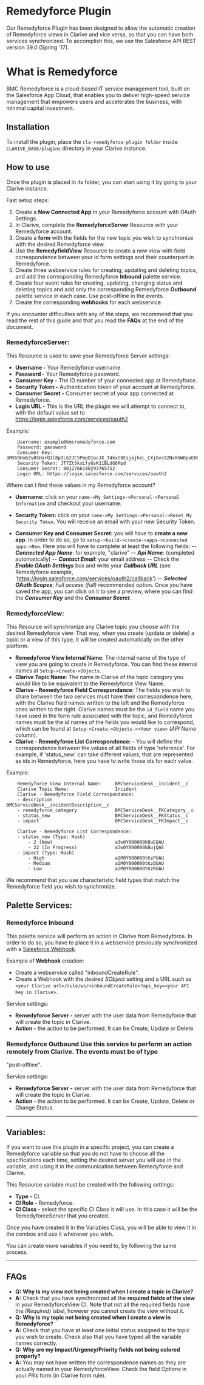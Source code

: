 # Remedyforce Plugin

Our Remedyforce Plugin has been designed to allow the automatic creation of Remedyforce views in Clarive and vice versa,
so that you can have both services synchronized. To accomplish this, we use the Salesforce API REST version 39.0 (Spring
'17).

# What is Remedyforce 
BMC Remedyforce is a cloud-based IT service management tool, built on the Salesforce App Cloud,
that enables you to deliver high-speed service management that empowers users and accelerates the business, with minimal
capital investment.

## Installation

To install the plugin, place the `cla-remedyforce-plugin folder` inside `CLARIVE_BASE/plugins` directory in your Clarive
instance.

## How to use

Once the plugin is placed in its folder, you can start using it by going to your Clarive instance.

Fast setup steps:

1. Create a **New Connected App** in your Remedyforce account with OAuth Settings.
2. In Clarive, complete the **RemedyforceServer** Resource with your Remedyforce account.
3. Create a **form** with the fields for the new topic you wish to synchronize with the desired Remedyforce view.
4. Use the **RemedyfieldView** Resource to create a new view with field correspondence between your id form settings and
   their counterpart in Remedyforce.
5. Create three webservice rules for creating, updating and deleting topics, and add the corresponding Remedyforce
   **Inbound** palette service.
6. Create four event rules for creating, updating, changing status and deleting topics and add only the corresponding
   Remedyforce **Outbound** palette service in each case. Use post-offline in the events.
7. Create the corresponding **webhooks** for each webservice.

If you encounter difficulties with any of the steps, we recommend that you read the rest of this guide and that you read
the **FAQs** at the end of the document.

### RemedyforceServer:

This Resource is used to save your Remedyforce Server settings:

- **Username -** Your Remedyforce username.
- **Password -** Your Remedyforce password.
- **Consumer Key -** The ID number of your connected app at Remedyforce.
- **Security Token -** Authentication token of your account at Remedyforce.
- **Consumer Secret -** Consumer secret of your app connected at Remedyforce.
- **Login URL -** This is the URL the plugin we will attempt to connect to, with the default value set to
  https://login.salesforce.com/services/oauth2

Example:

        Username: example@bmcremedyforce.com
        Password: password
        Consumer Key: 3MVG9Hx6Zv05HarQ1l8pIL62JC5PmpO1ocJX_T4kxSBEsjajheL_CXjGvs92NxXhWOpoEH03C5K9Yi2466Sw7
        Security Token: JT7ZtSkxLfyGsK11BLdG6Mpd
        Consumer Secret: 8012766140293765752
        Login URL: https://login.salesforce.com/services/oauth2

Where can I find these values in my Remedyforce account?
- **Username:** click on your `name->My Settings->Personal->Personal Information` and checkout your username.

- **Security Token:** click on your `name->My Settings->Personal->Reset My Security Token`. You will receive an email
  with your new Security Token.

- **Consumer Key and Consumer Secret:** you will have to **create a new app**. In order to do so, go to
  `setup->build->create->apps->connected apps->New`. Here you will have to complete at least the following fields: --
**_Connected App Name_**: for example, "clarive" -- **_Api Name_**: (completed automatically) -- **_Contact Email_**:
your email address -- Check the **_Enable OAuth Settings_** box and write your **_Callback URL_** (see Remedyforce
example, 'https://login.salesforce.com/services/oauth2/callback') -- **_Selected OAuth Scopes_**: _Full access (full)_
recommended option.  Once you have saved the app, you can click on it to see a preview, where you can find the
**_Consumer Key_** and the **_Consumer Secret_**.

### RemedyforceView:

This Resource will synchronize any Clarive topic you choose with the desired Remedyforce view. That way, when you create
(update or delete) a topic or a view of this type, it will be created automatically on the other platform.

- **Remedyforce View Internal Name**: The internal name of the type of view you are going to create in Remedyforce. You
  can find these internal names at `Setup->Create->Objects`.
- **Clarive Topic Name**: The name in Clarive of the topic category you would like to be equivalent to the Remedyforce
  View Name.
- **Clarive - Remedyforce Field Correspondance**: The fields you wish to share between the two services must have their
  correspondence here, with the Clarive field names written to the left and the Remedyforce ones written to the right.
Clarive names must be the `id_field` name you have used in the form rule associated with the topic, and Remedyforce
names must be the id names of the fields you would like to correspond, which can be found at
`Setup->Create->Objects-><Your view>` (*API Name* column).
- **Clarive - Remedyforce List Correspondence: -** You will define the correspondence between the values of all fields
  of type 'reference'. For example, if 'status_new' can take different values, that are represented as ids in
Remedyforce, here you have to write those ids for each value.

Example:

        Remedyforce View Internal Name:     BMCServiceDesk__Incident__c
        Clarive Topic Name:                 Incident
        Clarive - Remedyforce Field Correspondance:
        - description                       BMCServiceDesk__incidentDescription__c
        - remedyforce_category              BMCServiceDesk__FKCategory__c
        - status_new                        BMCServiceDesk__FKStatus__c
        - impact                            BMCServiceDesk__FKImpact__c
        
        Clarive - Remedyforce List Correspondence:
        - status_new (Type: Hash)
            - 2 (New)                       a3w0Y000000kBuEQAU
            - 22 (In Progress)              a3w0Y000000kBujQAE
        - impact (Type: Hash)
            - High                          a2M0Y000000tKzPUAU
            - Medium                        a2M0Y000000tKzQUAU
            - Low                           a2M0Y000000tKzRUAU
        
We recommend that you use characteristic field types that match the Remedyforce field you wish to synchronize.

## Palette Services:

### Remedyforce Inbound

This palette service will perform an action in Clarive from Remedyforce. In order to do so, you have to place it in
a webservice previously synchronized with a [Salesforce Webhook].

Example of **Webhook** creation:
- Create a webservice called "inboundCreateRule".
- Create a Webhook with the desired _SObject_ setting and a URL such as `<your Clarive
  url>/rule/ws/<inboundCreateRule>?api_key=<your API Key in Clarive>`.

Service settings:

- **Remedyforce Server -** server with the user data from Remedyforce that will create the topic in Clarive.
- **Action -** the action to be performed. It can be Create, Update or Delete.

### Remedyforce Outbound Use this service to perform an action remotely from Clarive. The events must be of type
"post-offline".

Service settings:

- **Remedyforce Server -** server with the user data from Remedyforce that will create the topic in Clarive.
- **Action -** the action to be performed. It can be Create, Update, Delete or Change Status.

---

## Variables:

If you want to use this plugin in a specific project, you can create a Remedyforce variable so that you do not have to
choose all the specifications each time, setting the desired server you will use in the variable, and using it in the
communication between Remedyforce and Clarive.

This Resource variable must be created with the following settings:

- **Type -** CI.
- **CI Role -** Remedyforce.
- **CI Class -** select the specific CI Class it will use. In this case it will be the RemedyforceServer that you
  created.

Once you have created it in the Variables Class, you will be able to view it in the combos and use it whenever you wish.

You can create more variables if you need to, by following the same process.

---

## FAQs
- **Q:** **Why is my view not being created when I create a topic in Clarive?**
- **A:** Check that you have synchronized all the **required fields of the view** in your RemedyforceView CI. Note that
  not all the required fields have the _(Required)_ label, however you cannot create the view without it.
- **Q:** **Why is my topic not being created  when I create a view in Remedyforce?**
- **A:** Check that you have at least one initial status assigned to the topic you wish to create. Check also that you
  have typed all the variable names correctly.
- **Q:** **Why are my Impact/Urgency/Priority fields not being colored properly?**
- **A:** You may not have written the correspondence names as they are actually named in your RemedyforceView. Check the
  field _Options_ in your _Pills_ form (in Clarive form rule).

[Salesforce Webhook]: <https://salesforce-webhook-creator.herokuapp.com/app>   

